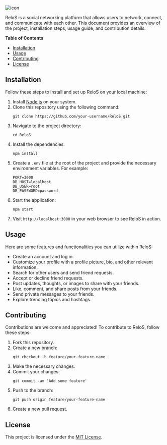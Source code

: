 ![icon](https://github.com/Akilo27/ReloS-social-_network/assets/103588099/1aba2586-c7ab-40a4-8200-78f911f35477)

ReloS is a social networking platform that allows users to network, connect, and communicate with each other. This document provides an overview of the project, installation steps, usage guide, and contribution details.

**Table of Contents**
- [Installation](#installation)
- [Usage](#usage)
- [Contributing](#contributing)
- [License](#license)

## Installation

Follow these steps to install and set up ReloS on your local machine:

1. Install [Node.js](https://nodejs.org/) on your system.
2. Clone this repository using the following command:
   ```
   git clone https://github.com/your-username/ReloS.git
   ```
3. Navigate to the project directory:
   ```
   cd ReloS
   ```
4. Install the dependencies:
   ```
   npm install
   ```
5. Create a `.env` file at the root of the project and provide the necessary environment variables. For example:
   ```
   PORT=3000
   DB_HOST=localhost
   DB_USER=root
   DB_PASSWORD=password
   ```
6. Start the application:
   ```
   npm start
   ```
7. Visit `http://localhost:3000` in your web browser to see ReloS in action.

## Usage

Here are some features and functionalities you can utilize within ReloS:

- Create an account and log in.
- Customize your profile with a profile picture, bio, and other relevant information.
- Search for other users and send friend requests.
- Accept or decline friend requests.
- Post updates, thoughts, or images to share with your friends.
- Like, comment, and share posts from your friends.
- Send private messages to your friends.
- Explore trending topics and hashtags.

## Contributing

Contributions are welcome and appreciated! To contribute to ReloS, follow these steps:

1. Fork this repository.
2. Create a new branch:
   ```
   git checkout -b feature/your-feature-name
   ```
3. Make the necessary changes.
4. Commit your changes:
   ```
   git commit -am 'Add some feature'
   ```
5. Push to the branch:
   ```
   git push origin feature/your-feature-name
   ```
6. Create a new pull request.

## License

This project is licensed under the [MIT License](LICENSE).
